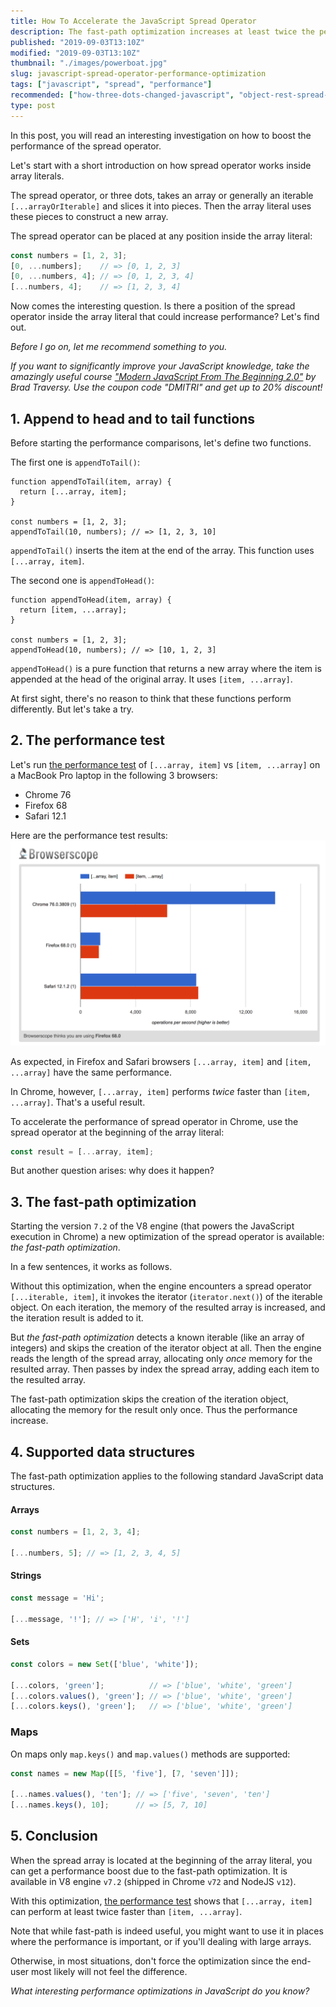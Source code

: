```yaml
---
title: How To Accelerate the JavaScript Spread Operator
description: The fast-path optimization increases at least twice the performance of JavaScript spread operator.  
published: "2019-09-03T13:10Z"
modified: "2019-09-03T13:10Z"
thumbnail: "./images/powerboat.jpg"
slug: javascript-spread-operator-performance-optimization
tags: ["javascript", "spread", "performance"]
recommended: ["how-three-dots-changed-javascript", "object-rest-spread-properties-javascript"]
type: post
---
```


In this post, you will read an interesting investigation on how to boost the performance of the spread operator.  

Let's start with a short introduction on how spread operator works inside array literals. 

The spread operator, or three dots, takes an array or generally an iterable `[...arrayOrIterable]` and slices it into pieces. Then the array literal uses these pieces to construct a new array.  

The spread operator can be placed at any position inside the array literal:

```javascript
const numbers = [1, 2, 3];
[0, ...numbers];    // => [0, 1, 2, 3]
[0, ...numbers, 4]; // => [0, 1, 2, 3, 4]
[...numbers, 4];    // => [1, 2, 3, 4]
```

Now comes the interesting question. Is there a position of the spread operator inside the array literal that could increase performance? Let's find out.  

*Before I go on, let me recommend something to you.* 

*If you want to significantly improve your JavaScript knowledge, take the  amazingly useful course ["Modern JavaScript From The Beginning 2.0"](https://www.traversymedia.com/a/2147528886/FqXWyazh) by Brad Traversy. Use the coupon code "DMITRI" and get up to 20% discount!*

## 1. Append to head and to tail functions

Before starting the performance comparisons, let's define two functions.

The first one is `appendToTail()`:

```javascript{1}
function appendToTail(item, array) {
  return [...array, item];
}

const numbers = [1, 2, 3];
appendToTail(10, numbers); // => [1, 2, 3, 10]
```

`appendToTail()` inserts the item at the end of the array. This function uses  `[...array, item]`.

The second one is `appendToHead()`:  

```javascript{1}
function appendToHead(item, array) {
  return [item, ...array];
}

const numbers = [1, 2, 3];
appendToHead(10, numbers); // => [10, 1, 2, 3]
```

`appendToHead()` is a pure function that returns a new array where the item is appended at the head of the original array. It uses `[item, ...array]`.

At first sight, there's no reason to think that these functions perform differently. But let's take a try.

## 2. The performance test

Let's run [the performance test](https://jsperf.com/spread-operator-head-vs-tail/5) of `[...array, item]` vs `[item, ...array]` on a MacBook Pro laptop in the following 3 browsers: 

* Chrome 76
* Firefox 68 
* Safari 12.1

Here are the performance test results:  
![Spread operator performance check](./images/performance.png)

As expected, in Firefox and Safari browsers `[...array, item]` and `[item, ...array]` have the same performance.  

In Chrome, however, `[...array, item]` performs *twice* faster than `[item, ...array]`. That's a useful result.  

To accelerate the performance of spread operator in Chrome, use the spread operator at the beginning of the array literal:  

```javascript
const result = [...array, item];
```

But another question arises: why does it happen?  

## 3. The fast-path optimization

Starting the version `7.2` of the V8 engine (that powers the JavaScript execution in Chrome) a new optimization of the spread operator is available: *the fast-path optimization*.  

In a few sentences, it works as follows. 

Without this optimization, when the engine encounters a spread operator `[...iterable, item]`, it invokes the iterator (`iterator.next()`) of the iterable object. On each iteration, the memory of the resulted array is increased, and the iteration result is added to it.  

But *the fast-path optimization* detects a known iterable (like an array of integers) and skips the creation of the iterator object at all. Then the engine reads the length of the spread array, allocating only *once* memory for the resulted array. Then passes by index the spread array, adding each item to the resulted array.  

The fast-path optimization skips the creation of the iteration object, allocating the memory for the result only once. Thus the performance increase.  

## 4. Supported data structures

The fast-path optimization applies to the following standard JavaScript data structures.  

#### Arrays

```javascript
const numbers = [1, 2, 3, 4];

[...numbers, 5]; // => [1, 2, 3, 4, 5]
```

#### Strings

```javascript
const message = 'Hi';

[...message, '!']; // => ['H', 'i', '!']
```

#### Sets

```javascript
const colors = new Set(['blue', 'white']);

[...colors, 'green'];          // => ['blue', 'white', 'green']
[...colors.values(), 'green']; // => ['blue', 'white', 'green']
[...colors.keys(), 'green'];   // => ['blue', 'white', 'green']
```

### Maps

On maps only `map.keys()` and `map.values()` methods are supported:

```javascript
const names = new Map([[5, 'five'], [7, 'seven']]);

[...names.values(), 'ten']; // => ['five', 'seven', 'ten']
[...names.keys(), 10];      // => [5, 7, 10]
```

## 5. Conclusion

When the spread array is located at the beginning of the array literal, you can get a performance boost due to the fast-path optimization. It is available in V8 engine `v7.2` (shipped in Chrome `v72` and NodeJS `v12`).   

With this optimization, [the performance test](https://jsperf.com/spread-operator-head-vs-tail/5) shows that `[...array, item]` can perform at least twice faster than `[item, ...array]`.  

Note that while fast-path is indeed useful, you might want to use it in places where the performance is important, or if you'll dealing with large arrays. 

Otherwise, in most situations, don't force the optimization since the end-user most likely will not feel the difference.  

*What interesting performance optimizations in JavaScript do you know?*  